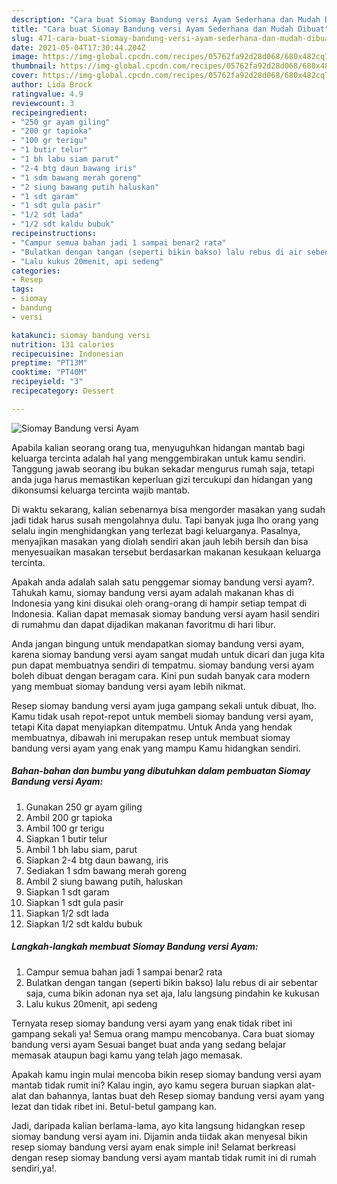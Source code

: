 ```yaml
---
description: "Cara buat Siomay Bandung versi Ayam Sederhana dan Mudah Dibuat"
title: "Cara buat Siomay Bandung versi Ayam Sederhana dan Mudah Dibuat"
slug: 471-cara-buat-siomay-bandung-versi-ayam-sederhana-dan-mudah-dibuat
date: 2021-05-04T17:30:44.204Z
image: https://img-global.cpcdn.com/recipes/05762fa92d28d068/680x482cq70/siomay-bandung-versi-ayam-foto-resep-utama.jpg
thumbnail: https://img-global.cpcdn.com/recipes/05762fa92d28d068/680x482cq70/siomay-bandung-versi-ayam-foto-resep-utama.jpg
cover: https://img-global.cpcdn.com/recipes/05762fa92d28d068/680x482cq70/siomay-bandung-versi-ayam-foto-resep-utama.jpg
author: Lida Brock
ratingvalue: 4.9
reviewcount: 3
recipeingredient:
- "250 gr ayam giling"
- "200 gr tapioka"
- "100 gr terigu"
- "1 butir telur"
- "1 bh labu siam parut"
- "2-4 btg daun bawang iris"
- "1 sdm bawang merah goreng"
- "2 siung bawang putih haluskan"
- "1 sdt garam"
- "1 sdt gula pasir"
- "1/2 sdt lada"
- "1/2 sdt kaldu bubuk"
recipeinstructions:
- "Campur semua bahan jadi 1 sampai benar2 rata"
- "Bulatkan dengan tangan (seperti bikin bakso) lalu rebus di air sebentar saja, cuma bikin adonan nya set aja, lalu langsung pindahin ke kukusan"
- "Lalu kukus 20menit, api sedeng"
categories:
- Resep
tags:
- siomay
- bandung
- versi

katakunci: siomay bandung versi 
nutrition: 131 calories
recipecuisine: Indonesian
preptime: "PT13M"
cooktime: "PT40M"
recipeyield: "3"
recipecategory: Dessert

---
```



![Siomay Bandung versi Ayam](https://img-global.cpcdn.com/recipes/05762fa92d28d068/680x482cq70/siomay-bandung-versi-ayam-foto-resep-utama.jpg)

Apabila kalian seorang orang tua, menyuguhkan hidangan mantab bagi keluarga tercinta adalah hal yang menggembirakan untuk kamu sendiri. Tanggung jawab seorang ibu bukan sekadar mengurus rumah saja, tetapi anda juga harus memastikan keperluan gizi tercukupi dan hidangan yang dikonsumsi keluarga tercinta wajib mantab.

Di waktu  sekarang, kalian sebenarnya bisa mengorder masakan yang sudah jadi tidak harus susah mengolahnya dulu. Tapi banyak juga lho orang yang selalu ingin menghidangkan yang terlezat bagi keluarganya. Pasalnya, menyajikan masakan yang diolah sendiri akan jauh lebih bersih dan bisa menyesuaikan masakan tersebut berdasarkan makanan kesukaan keluarga tercinta. 



Apakah anda adalah salah satu penggemar siomay bandung versi ayam?. Tahukah kamu, siomay bandung versi ayam adalah makanan khas di Indonesia yang kini disukai oleh orang-orang di hampir setiap tempat di Indonesia. Kalian dapat memasak siomay bandung versi ayam hasil sendiri di rumahmu dan dapat dijadikan makanan favoritmu di hari libur.

Anda jangan bingung untuk mendapatkan siomay bandung versi ayam, karena siomay bandung versi ayam sangat mudah untuk dicari dan juga kita pun dapat membuatnya sendiri di tempatmu. siomay bandung versi ayam boleh dibuat dengan beragam cara. Kini pun sudah banyak cara modern yang membuat siomay bandung versi ayam lebih nikmat.

Resep siomay bandung versi ayam juga gampang sekali untuk dibuat, lho. Kamu tidak usah repot-repot untuk membeli siomay bandung versi ayam, tetapi Kita dapat menyiapkan ditempatmu. Untuk Anda yang hendak membuatnya, dibawah ini merupakan resep untuk membuat siomay bandung versi ayam yang enak yang mampu Kamu hidangkan sendiri.

<!--inarticleads1-->

##### Bahan-bahan dan bumbu yang dibutuhkan dalam pembuatan Siomay Bandung versi Ayam:

1. Gunakan 250 gr ayam giling
1. Ambil 200 gr tapioka
1. Ambil 100 gr terigu
1. Siapkan 1 butir telur
1. Ambil 1 bh labu siam, parut
1. Siapkan 2-4 btg daun bawang, iris
1. Sediakan 1 sdm bawang merah goreng
1. Ambil 2 siung bawang putih, haluskan
1. Siapkan 1 sdt garam
1. Siapkan 1 sdt gula pasir
1. Siapkan 1/2 sdt lada
1. Siapkan 1/2 sdt kaldu bubuk




<!--inarticleads2-->

##### Langkah-langkah membuat Siomay Bandung versi Ayam:

1. Campur semua bahan jadi 1 sampai benar2 rata
1. Bulatkan dengan tangan (seperti bikin bakso) lalu rebus di air sebentar saja, cuma bikin adonan nya set aja, lalu langsung pindahin ke kukusan
1. Lalu kukus 20menit, api sedeng




Ternyata resep siomay bandung versi ayam yang enak tidak ribet ini gampang sekali ya! Semua orang mampu mencobanya. Cara buat siomay bandung versi ayam Sesuai banget buat anda yang sedang belajar memasak ataupun bagi kamu yang telah jago memasak.

Apakah kamu ingin mulai mencoba bikin resep siomay bandung versi ayam mantab tidak rumit ini? Kalau ingin, ayo kamu segera buruan siapkan alat-alat dan bahannya, lantas buat deh Resep siomay bandung versi ayam yang lezat dan tidak ribet ini. Betul-betul gampang kan. 

Jadi, daripada kalian berlama-lama, ayo kita langsung hidangkan resep siomay bandung versi ayam ini. Dijamin anda tiidak akan menyesal bikin resep siomay bandung versi ayam enak simple ini! Selamat berkreasi dengan resep siomay bandung versi ayam mantab tidak rumit ini di rumah sendiri,ya!.

